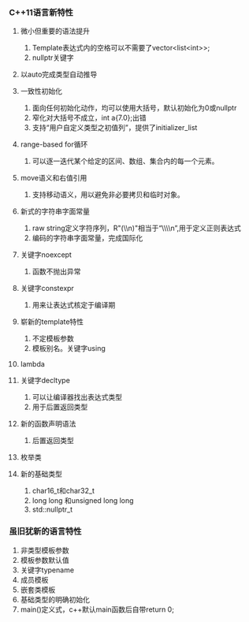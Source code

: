 ### C++11语言新特性

1. 微小但重要的语法提升
   1. Template表达式内的空格可以不需要了vector<list\<int>>;
   2. nullptr关键字

2. 以auto完成类型自动推导
3. 一致性初始化
   1. 面向任何初始化动作，均可以使用大括号，默认初始化为0或nullptr
   2. 窄化对大括号不成立，int a{7.0};出错
   3. 支持“用户自定义类型之初值列”，提供了initializer_list
4. range-based for循环
   1. 可以逐一迭代某个给定的区间、数组、集合内的每一个元素。
5. move语义和右值引用
   1. 支持移动语义，用以避免非必要拷贝和临时对象。
6. 新式的字符串字面常量
   1. raw string定义字符序列，R"(\\\n)"相当于“\\\\\\\n”,用于定义正则表达式
   2. 编码的字符串字面常量，完成国际化
7. 关键字noexcept
   1. 函数不抛出异常
8. 关键字constexpr
   1. 用来让表达式核定于编译期
9. 崭新的template特性
   1. 不定模板参数
   2. 模板别名。关键字using
10. lambda
11. 关键字decltype
    1. 可以让编译器找出表达式类型
    2. 用于后置返回类型
12. 新的函数声明语法
    1. 后置返回类型
13. 枚举类
14. 新的基础类型
    1. char16_t和char32_t
    2. long long 和unsigned long long
    3. std::nullptr_t



### 虽旧犹新的语言特性

1. 非类型模板参数
2. 模板参数默认值
3. 关键字typename
4. 成员模板
5. 嵌套类模板
6. 基础类型的明确初始化
7. main()定义式，c++默认main函数后自带return 0;